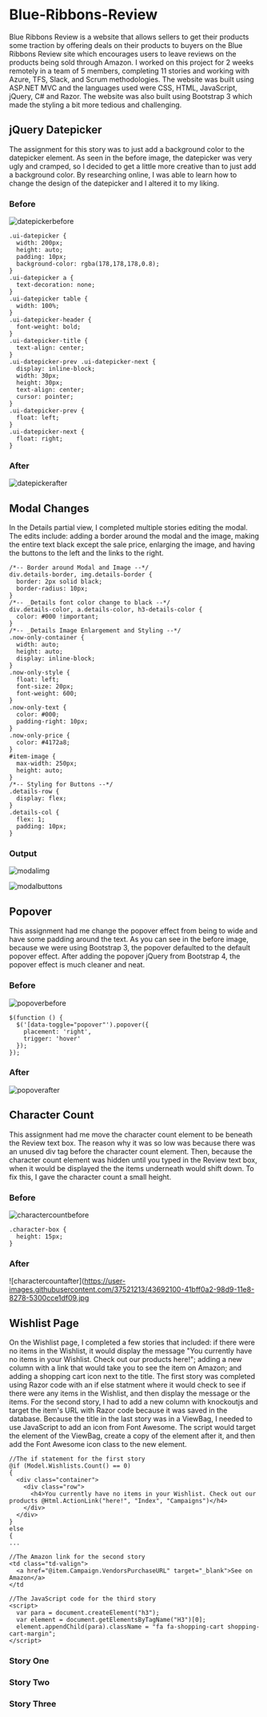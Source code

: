# Blue-Ribbons-Review
Blue Ribbons Review is a website that allows sellers to get their products some traction by offering deals on their products to buyers on the Blue Ribbons Review site which encourages users to leave reviews on the products being sold through Amazon. I worked on this project for 2 weeks remotely in a team of 5 members, completing 11 stories and working with Azure, TFS, Slack, and Scrum methodologies. The website was built using ASP.NET MVC and the languages used were CSS, HTML, JavaScript, jQuery, C# and Razor. The website was also built using Bootstrap 3 which made the styling a bit more tedious and challenging. 

## jQuery Datepicker
The assignment for this story was to just add a background color to the datepicker element. As seen in the before image, the datepicker was very ugly and cramped, so I decided to get a little more creative than to just add a background color. By researching online, I was able to learn how to change the design of the datepicker and I altered it to my liking. 
### Before
![datepickerbefore](https://user-images.githubusercontent.com/37521213/43691573-5aa2bd76-98d3-11e8-84b9-d49c029b16bf.jpg)
```
.ui-datepicker {
  width: 200px;
  height: auto;
  padding: 10px;
  background-color: rgba(178,178,178,0.8);
}
.ui-datepicker a {
  text-decoration: none;
}
.ui-datepicker table {
  width: 100%;
}
.ui-datepicker-header {
  font-weight: bold;
}
.ui-datepicker-title {
  text-align: center;
}
.ui-datepicker-prev .ui-datepicker-next {
  display: inline-block;
  width: 30px;
  height: 30px;
  text-align: center;
  cursor: pointer;
}
.ui-datepicker-prev {
  float: left;
}
.ui-datepicker-next {
  float: right;
}
```
### After
![datepickerafter](https://user-images.githubusercontent.com/37521213/43691572-5a8bf618-98d3-11e8-87a0-cd0fb34f01fe.jpg)

## Modal Changes
In the Details partial view, I completed multiple stories editing the modal. The edits include: adding a border around the modal and the image, making the entire text black except the sale price, enlarging the image, and having the buttons to the left and the links to the right.
```
/*-- Border around Modal and Image --*/
div.details-border, img.details-border {
  border: 2px solid black;
  border-radius: 10px;
}
/*-- _Details font color change to black --*/
div.details-color, a.details-color, h3-details-color {
  color: #000 !important;
}
/*-- _Details Image Enlargement and Styling --*/
.now-only-container {
  width: auto;
  height: auto;
  display: inline-block;
}
.now-only-style {
  float: left;
  font-size: 20px;
  font-weight: 600;
}
.now-only-text {
  color: #000;
  padding-right: 10px;
}
.now-only-price {
  color: #4172a8;
}
#item-image {
  max-width: 250px;
  height: auto;
}
/*-- Styling for Buttons --*/
.details-row {
  display: flex;
}
.details-col {
  flex: 1;
  padding: 10px;
}
```
### Output
![modalimg](https://user-images.githubusercontent.com/37521213/43691810-4dbe9fdc-98d6-11e8-91b0-c0cdfd1c4fc4.jpg)

![modalbuttons](https://user-images.githubusercontent.com/37521213/43691809-4da7d860-98d6-11e8-8432-596989a0025e.jpg)

## Popover
This assignment had me change the popover effect from being to wide and have some padding around the text. As you can see in the before image, because we were using Bootstrap 3, the popover defaulted to the default popover effect. After adding the popover jQuery from Bootstrap 4, the popover effect is much cleaner and neat. 
### Before
![popoverbefore](https://user-images.githubusercontent.com/37521213/43691926-c3ee1768-98d7-11e8-8725-ed2545099c21.jpg)
```
$(function () {
  $('[data-toggle="popover"').popover({
    placement: 'right',
    trigger: 'hover'
  });
});
```
### After
![popoverafter](https://user-images.githubusercontent.com/37521213/43691925-c3d5274e-98d7-11e8-844b-0756d3901488.jpg)

## Character Count
This assignment had me move the character count element to be beneath the Review text box. The reason why it was so low was because there was an unused div tag before the character count element. Then, because the character count element was hidden until you typed in the Review text box, when it would be displayed the the items underneath would shift down. To fix this, I gave the character count a small height.  
### Before
![charactercountbefore](https://user-images.githubusercontent.com/37521213/43692101-41d724a2-98d9-11e8-9615-b8a95b0eeace.jpg)
```
.character-box {
  height: 15px;
}
```
### After
![charactercountafter](https://user-images.githubusercontent.com/37521213/43692100-41bff0a2-98d9-11e8-8278-5300cce1df09.jpg

## Wishlist Page
On the Wishlist page, I completed a few stories that included: if there were no items in the Wishlist, it would display the message "You currently have no items in your Wishlist. Check out our products here!"; adding a new column with a link that would take you to see the item on Amazon; and adding a shopping cart icon next to the title. The first story was completed using Razor code with an if else statment where it would check to see if there were any items in the Wishlist, and then display the message or the items. For the second story, I had to add a new column with knockoutjs and target the item's URL with Razor code because it was saved in the database. Because the title in the last story was in a ViewBag, I needed to use JavaScript to add an icon from Font Awesome. The script would target the element of the ViewBag, create a copy of the element after it, and then add the Font Awesome icon class to the new element. 

```
//The if statement for the first story
@if (Model.Wishlists.Count() == 0)
{
  <div class="container">
    <div class="row">
      <h4>You currently have no items in your Wishlist. Check out our products @Html.ActionLink("here!", "Index", "Campaigns")</h4>
    </div>
  </div>
}
else
{
...

//The Amazon link for the second story
<td class="td-valign">
  <a href="@item.Campaign.VendorsPurchaseURL" target="_blank">See on Amazon</a>
</td

//The JavaScript code for the third story
<script>
  var para = document.createElement("h3");
  var element = document.getElementsByTagName("H3")[0];
  element.appendChild(para).className = "fa fa-shopping-cart shopping-cart-margin";
</script>
```
### Story One

### Story Two

### Story Three
